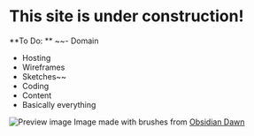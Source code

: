 # This site is under construction!

**To Do: **
~~-
Domain
- Hosting
- Wireframes 
- Sketches~~
- Coding 
- Content 
- Basically everything

![Preview image](final2.png)
Image made with brushes from [Obsidian Dawn](http://www.obsidiandawn.com/)
